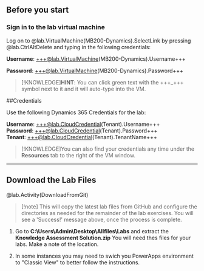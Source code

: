 ## Before you start

### Sign in to the lab virtual machine

Log on to @lab.VirtualMachine(MB200-Dynamics).SelectLink by pressing @lab.CtrlAltDelete and typing in the following credentials:
    
**Username**: +++@lab.VirtualMachine(MB200-Dynamics).Username+++
    
**Password**: +++@lab.VirtualMachine(MB200-Dynamics).Password+++

> [!KNOWLEDGE]**HINT**: You can click green text with the +++_+++ symbol next to it and it will auto-type into the VM.

##Credentials

Use the following Dynamics 365 Credentials for the lab:

**Username**: +++@lab.CloudCredential(Tenant).Username+++  
**Password**: +++@lab.CloudCredential(Tenant).Password+++  
**Tenant**: +++@lab.CloudCredential(Tenant).TenantName+++  

> [!KNOWLEDGE]You can also find your credentials any time under the **Resources** tab to the right of the VM window.

---

## Download the Lab Files

@lab.Activity(DownloadFromGit)

>[!note] This will copy the latest lab files from GitHub and configure the directories as needed for the remainder of the lab exercises. You will see a 'Success!' message above, once the process is complete.

1. Go to **C:\\Users\\Admin\\Desktop\\Allfiles\\Labs** and extract the **Knowledge Assessment Solution.zip**  You will need thes files for your labs.  Make a note of the location.

1. In some instances you may need to swich you PowerApps environment to "Classic View" to better follow the instructions.
